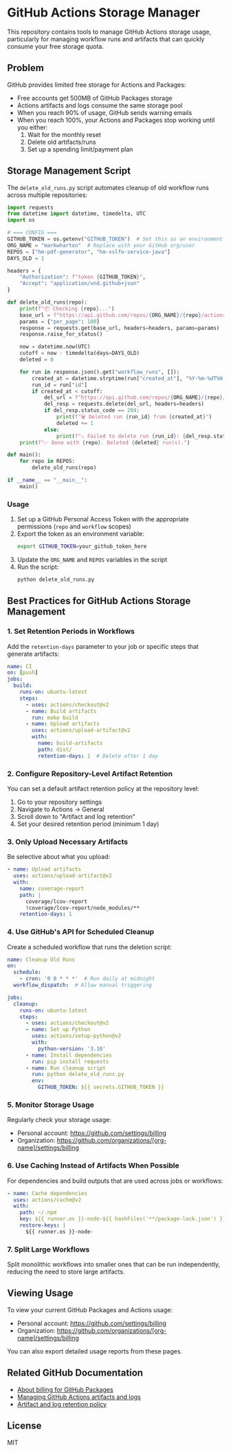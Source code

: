 # GitHub Actions Storage Manager

This repository contains tools to manage GitHub Actions storage usage, particularly for managing workflow runs and artifacts that can quickly consume your free storage quota.

## Problem

GitHub provides limited free storage for Actions and Packages:
- Free accounts get 500MB of GitHub Packages storage
- Actions artifacts and logs consume the same storage pool
- When you reach 90% of usage, GitHub sends warning emails
- When you reach 100%, your Actions and Packages stop working until you either:
  1. Wait for the monthly reset
  2. Delete old artifacts/runs
  3. Set up a spending limit/payment plan

## Storage Management Script

The `delete_old_runs.py` script automates cleanup of old workflow runs across multiple repositories:

```python
import requests
from datetime import datetime, timedelta, UTC
import os

# === CONFIG ===
GITHUB_TOKEN = os.getenv("GITHUB_TOKEN")  # Set this as an environment variable
ORG_NAME = "markwharton"  # Replace with your GitHub org/user
REPOS = ["hm-pdf-generator", "hm-xslfo-service-java"]
DAYS_OLD = 1

headers = {
    "Authorization": f"token {GITHUB_TOKEN}",
    "Accept": "application/vnd.github+json"
}

def delete_old_runs(repo):
    print(f"📦 Checking {repo}...")
    base_url = f"https://api.github.com/repos/{ORG_NAME}/{repo}/actions/runs"
    params = {"per_page": 100}
    response = requests.get(base_url, headers=headers, params=params)
    response.raise_for_status()

    now = datetime.now(UTC)
    cutoff = now - timedelta(days=DAYS_OLD)
    deleted = 0

    for run in response.json().get("workflow_runs", []):
        created_at = datetime.strptime(run["created_at"], "%Y-%m-%dT%H:%M:%SZ").replace(tzinfo=UTC)
        run_id = run["id"]
        if created_at < cutoff:
            del_url = f"https://api.github.com/repos/{ORG_NAME}/{repo}/actions/runs/{run_id}"
            del_resp = requests.delete(del_url, headers=headers)
            if del_resp.status_code == 204:
                print(f"🗑️ Deleted run {run_id} from {created_at}")
                deleted += 1
            else:
                print(f"⚠️ Failed to delete run {run_id}: {del_resp.status_code}")
    print(f"✅ Done with {repo}. Deleted {deleted} run(s).")

def main():
    for repo in REPOS:
        delete_old_runs(repo)

if __name__ == "__main__":
    main()
```

### Usage

1. Set up a GitHub Personal Access Token with the appropriate permissions (`repo` and `workflow` scopes)
2. Export the token as an environment variable:
   ```bash
   export GITHUB_TOKEN=your_github_token_here
   ```
3. Update the `ORG_NAME` and `REPOS` variables in the script
4. Run the script:
   ```bash
   python delete_old_runs.py
   ```

## Best Practices for GitHub Actions Storage Management

### 1. Set Retention Periods in Workflows

Add the `retention-days` parameter to your job or specific steps that generate artifacts:

```yaml
name: CI
on: [push]
jobs:
  build:
    runs-on: ubuntu-latest
    steps:
      - uses: actions/checkout@v2
      - name: Build artifacts
        run: make build
      - name: Upload artifacts
        uses: actions/upload-artifact@v2
        with:
          name: build-artifacts
          path: dist/
          retention-days: 1  # Delete after 1 day
```

### 2. Configure Repository-Level Artifact Retention

You can set a default artifact retention policy at the repository level:

1. Go to your repository settings
2. Navigate to Actions → General
3. Scroll down to "Artifact and log retention"
4. Set your desired retention period (minimum 1 day)

### 3. Only Upload Necessary Artifacts

Be selective about what you upload:

```yaml
- name: Upload artifacts
  uses: actions/upload-artifact@v2
  with:
    name: coverage-report
    path: |
      coverage/lcov-report
      !coverage/lcov-report/node_modules/**
    retention-days: 1
```

### 4. Use GitHub's API for Scheduled Cleanup

Create a scheduled workflow that runs the deletion script:

```yaml
name: Cleanup Old Runs
on:
  schedule:
    - cron: '0 0 * * *'  # Run daily at midnight
  workflow_dispatch:  # Allow manual triggering

jobs:
  cleanup:
    runs-on: ubuntu-latest
    steps:
      - uses: actions/checkout@v2
      - name: Set up Python
        uses: actions/setup-python@v2
        with:
          python-version: '3.10'
      - name: Install dependencies
        run: pip install requests
      - name: Run cleanup script
        run: python delete_old_runs.py
        env:
          GITHUB_TOKEN: ${{ secrets.GITHUB_TOKEN }}
```

### 5. Monitor Storage Usage

Regularly check your storage usage:

- Personal account: https://github.com/settings/billing
- Organization: https://github.com/organizations/[org-name]/settings/billing

### 6. Use Caching Instead of Artifacts When Possible

For dependencies and build outputs that are used across jobs or workflows:

```yaml
- name: Cache dependencies
  uses: actions/cache@v2
  with:
    path: ~/.npm
    key: ${{ runner.os }}-node-${{ hashFiles('**/package-lock.json') }}
    restore-keys: |
      ${{ runner.os }}-node-
```

### 7. Split Large Workflows

Split monolithic workflows into smaller ones that can be run independently, reducing the need to store large artifacts.

## Viewing Usage

To view your current GitHub Packages and Actions usage:

- Personal account: https://github.com/settings/billing
- Organization: https://github.com/organizations/[org-name]/settings/billing

You can also export detailed usage reports from these pages.

## Related GitHub Documentation

- [About billing for GitHub Packages](https://docs.github.com/en/billing/managing-billing-for-github-packages/about-billing-for-github-packages)
- [Managing GitHub Actions artifacts and logs](https://docs.github.com/en/actions/managing-workflow-runs/downloading-workflow-artifacts)
- [Artifact and log retention policy](https://docs.github.com/en/actions/learn-github-actions/usage-limits-billing-and-administration#artifact-and-log-retention-policy)

## License

MIT